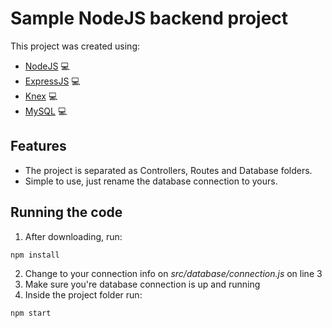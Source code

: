 # Sample NodeJS backend project

This project was created using:

- [NodeJS](https://nodejs.org/en) 💻
- [ExpressJS](https://expressjs.com/) 💻
- [Knex](https://knexjs.org/) 💻
- [MySQL](https://www.mysql.com/) 💻

## Features

- The project is separated as Controllers, Routes and Database folders.
- Simple to use, just rename the database connection to yours.

## Running the code

1. After downloading, run:
```
npm install
```

2. Change to your connection info on _src/database/connection.js_ on line 3
3. Make sure you're database connection is up and running
4. Inside the project folder run:
```
npm start
```
